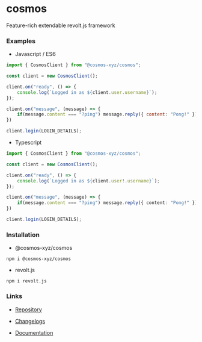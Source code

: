 # cosmos
Feature-rich extendable revolt.js framework

### Examples
* Javascript / ES6
```js
import { CosmosClient } from "@cosmos-xyz/cosmos";

const client = new CosmosClient();

client.on("ready", () => {
    console.log(`Logged in as ${client.user.username}`);
});

client.on("message", (message) => {
    if(message.content === "?ping") message.reply({ content: "Pong!" });
})

client.login(LOGIN_DETAILS);
```

* Typescript
```ts
import { CosmosClient } from "@cosmos-xyz/cosmos";

const client = new CosmosClient();

client.on("ready", () => {
    console.log(`Logged in as ${client.user!.username}`);
});

client.on("message", (message) => {
    if(message.content === "?ping") message.reply({ content: "Pong!" });
})

client.login(LOGIN_DETAILS);
```

### Installation
* @cosmos-xyz/cosmos
```
npm i @cosmos-xyz/cosmos
```

* revolt.js
```
npm i revolt.js
```

### Links
* [Repository](https://github.com/cosmos-xyz/cosmos)

* [Changelogs](https://github.com/cosmos-xyz/cosmos/releases)

* [Documentation](https://cosmos.js.org)